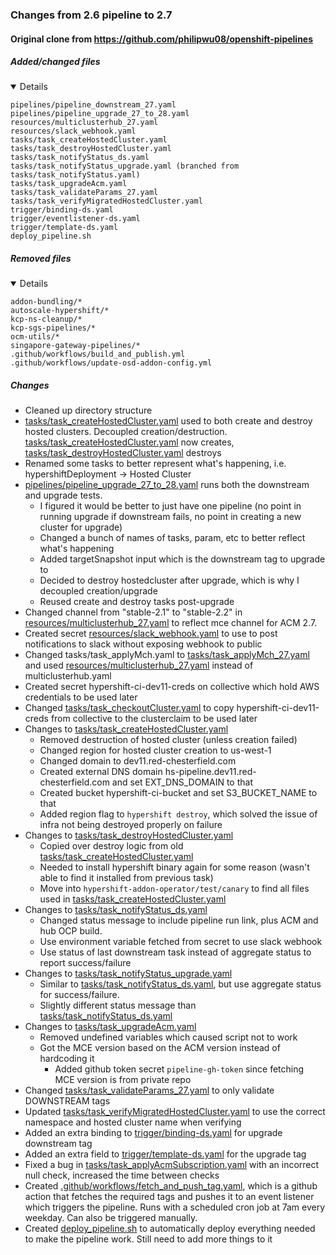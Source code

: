 ### Changes from 2.6 pipeline to 2.7
#### Original clone from https://github.com/philipwu08/openshift-pipelines

##### Added/changed files
<details open>

```
pipelines/pipeline_downstream_27.yaml
pipelines/pipeline_upgrade_27_to_28.yaml
resources/multiclusterhub_27.yaml
resources/slack_webhook.yaml
tasks/task_createHostedCluster.yaml
tasks/task_destroyHostedCluster.yaml
tasks/task_notifyStatus_ds.yaml
tasks/task_notifyStatus_upgrade.yaml (branched from tasks/task_notifyStatus.yaml)
tasks/task_upgradeAcm.yaml
tasks/task_validateParams_27.yaml
tasks/task_verifyMigratedHostedCluster.yaml
trigger/binding-ds.yaml
trigger/eventlistener-ds.yaml
trigger/template-ds.yaml
deploy_pipeline.sh
```

</details>

##### Removed files
<details open>

```
addon-bundling/*
autoscale-hypershift/*
kcp-ns-cleanup/*
kcp-sgs-pipelines/*
ocm-utils/*
singapore-gateway-pipelines/*
.github/workflows/build_and_publish.yml
.github/workflows/update-osd-addon-config.yml
```

</details>

##### Changes
* Cleaned up directory structure
* [tasks/task_createHostedCluster.yaml](../tasks/task_createHostedCluster.yaml) used to both create and destroy hosted clusters. Decoupled creation/destruction. [tasks/task_createHostedCluster.yaml](../tasks/task_createHostedCluster.yaml) now creates, [tasks/task_destroyHostedCluster.yaml](../tasks/task_destroyHostedCluster.yaml) destroys
* Renamed some tasks to better represent what's happening, i.e. hypershiftDeployment -> Hosted Cluster
* [pipelines/pipeline_upgrade_27_to_28.yaml](../pipelines/pipeline_upgrade_27_to_28.yaml) runs both the downstream and upgrade tests. 
  * I figured it would be better to just have one pipeline (no point in running upgrade if downstream fails, no point in creating a new cluster for upgrade)
  * Changed a bunch of names of tasks, param, etc to better reflect what's happening
  * Added targetSnapshot input which is the downstream tag to upgrade to
  * Decided to destroy hostedcluster after upgrade, which is why I decoupled creation/upgrade
  * Reused create and destroy tasks post-upgrade
* Changed channel from "stable-2.1" to "stable-2.2" in [resources/multiclusterhub_27.yaml](../resources/multiclusterhub_27.yaml) to reflect mce channel for ACM 2.7.
* Created secret [resources/slack_webhook.yaml](../resources/slack_webhook.yaml) to use to post notifications to slack without exposing webhook to public
* Changed tasks/task_applyMch.yaml to [tasks/task_applyMch_27.yaml](../tasks/task_applyMch_27.yaml) and used [resources/multiclusterhub_27.yaml](../resources/multiclusterhub_27.yaml) instead of multiclusterhub.yaml
* Created secret hypershift-ci-dev11-creds on collective which hold AWS credentials to be used later
* Changed [tasks/task_checkoutCluster.yaml](../tasks/task_checkoutCluster.yaml) to copy hypershift-ci-dev11-creds from collective to the clusterclaim to be used later 
* Changes to [tasks/task_createHostedCluster.yaml](../tasks/task_createHostedCluster.yaml)
  * Removed destruction of hosted cluster (unless creation failed)
  * Changed region for hosted cluster creation to us-west-1
  * Changed domain to dev11.red-chesterfield.com
  * Created external DNS domain hs-pipeline.dev11.red-chesterfield.com and set EXT_DNS_DOMAIN to that
  * Created bucket hypershift-ci-bucket and set S3_BUCKET_NAME to that
  * Added region flag to `hypershift destroy`, which solved the issue of infra not being destroyed properly on failure
* Changes to [tasks/task_destroyHostedCluster.yaml](../tasks/task_destroyHostedCluster.yaml)
  * Copied over destroy logic from old [tasks/task_createHostedCluster.yaml](../tasks/task_createHostedCluster.yaml)
  * Needed to install hypershift binary again for some reason (wasn't able to find it installed from previous task)
  * Move into `hypershift-addon-operator/test/canary` to find all files used in [tasks/task_createHostedCluster.yaml](../tasks/task_createHostedCluster.yaml)
* Changes to [tasks/task_notifyStatus_ds.yaml](../tasks/task_notifyStatus_ds.yaml)
  * Changed status message to include pipeline run link, plus ACM and hub OCP build.
  * Use environment variable fetched from secret to use slack webhook
  * Use status of last downstream task instead of aggregate status to report success/failure
* Changes to [tasks/task_notifyStatus_upgrade.yaml](../tasks/task_notifyStatus_upgrade.yaml)
  * Similar to [tasks/task_notifyStatus_ds.yaml](../tasks/task_notifyStatus_ds.yaml), but use aggregate status for success/failure.
  * Slightly different status message than [tasks/task_notifyStatus_ds.yaml](../tasks/task_notifyStatus_ds.yaml)
* Changes to [tasks/task_upgradeAcm.yaml](../tasks/task_upgradeAcm.yaml)
  * Removed undefined variables which caused script not to work
  * Got the MCE version based on the ACM version instead of hardcoding it
    * Added github token secret `pipeline-gh-token` since fetching MCE version is from private repo
* Changed [tasks/task_validateParams_27.yaml](../tasks/task_validateParams_27.yaml) to only validate DOWNSTREAM tags
* Updated [tasks/task_verifyMigratedHostedCluster.yaml](../tasks/task_verifyMigratedHostedCluster.yaml) to use the correct namespace and hosted cluster name when verifying
* Added an extra binding to [trigger/binding-ds.yaml](../trigger/binding-ds.yaml) for upgrade downstream tag
* Added an extra field to [trigger/template-ds.yaml](../trigger/template-ds.yaml) for the upgrade tag
* Fixed a bug in [tasks/task_applyAcmSubscription.yaml](../tasks/task_applyAcmSubscription.yaml) with an incorrect null check, increased the time between checks
* Created [.github/workflows/fetch_and_push_tag.yaml](../.github/workflows/fetch_and_push_tag.yaml), which is a github action that fetches the required tags and pushes it to an event listener which triggers the pipeline. Runs with a scheduled cron job at 7am every weekday. Can also be triggered manually.
* Created [deploy_pipeline.sh](../deploy_pipeline.sh) to automatically deploy everything needed to make the pipeline work. Still need to add more things to it